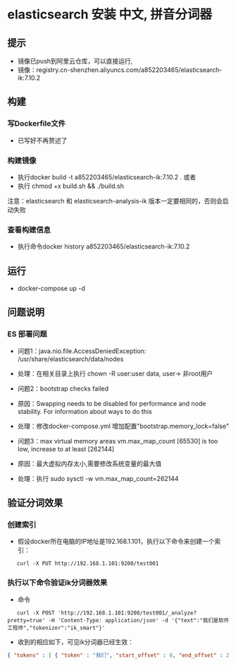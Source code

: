 # elasticsearch 安装 中文, 拼音分词器

## 提示
 - 镜像已push到阿里云仓库，可以直接运行, 
 - 镜像：registry.cn-shenzhen.aliyuncs.com/a852203465/elasticsearch-ik:7.10.2

## 构建
### 写Dockerfile文件
 - 已写好不再赘述了

### 构建镜像
 - 执行docker build -t a852203465/elasticsearch-ik:7.10.2 .
  或者
 - 执行 chmod +x build.sh && ./build.sh

 注意：elasticsearch 和 elasticsearch-analysis-ik 版本一定要相同的，否则会启动失败
    
### 查看构建信息
 - 执行命令docker history a852203465/elasticsearch-ik:7.10.2

## 运行
 - docker-compose up -d

## 问题说明

### ES 部署问题

 - 问题1：java.nio.file.AccessDeniedException: /usr/share/elasticsearch/data/nodes 
 - 处理：在相关目录上执行 chown -R user:user data, user-> 非root用户
    
 - 问题2：bootstrap checks failed
 - 原因：Swapping needs to be disabled for performance and node stability. For information about ways to do this
 - 处理：修改docker-compose.yml 增加配置"bootstrap.memory_lock=false"
 
 - 问题3：max virtual memory areas vm.max_map_count [65530] is too low, increase to at least [262144]
 - 原因：最大虚拟内存太小,需要修改系统变量的最大值
 - 处理：执行 sudo sysctl -w vm.max_map_count=262144

## 验证分词效果
### 创建索引
 - 假设docker所在电脑的IP地址是192.168.1.101，执行以下命令来创建一个索引：
 ```text
    curl -X PUT http://192.168.1.101:9200/test001
 ```

### 执行以下命令验证ik分词器效果
 - 命令
 ```text
    curl -X POST 'http://192.168.1.101:9200/test001/_analyze?pretty=true' -H 'Content-Type: application/json' -d '{"text":"我们是软件工程师","tokenizer":"ik_smart"}'
 ```
 - 收到的相应如下，可见ik分词器已经生效：
 ```json
{ "tokens" : [ { "token" : "我们", "start_offset" : 0, "end_offset" : 2, "type" : "CN_WORD", "position" : 0 }, { "token" : "是", "start_offset" : 2, "end_offset" : 3, "type" : "CN_CHAR", "position" : 1 }, { "token" : "软件", "start_offset" : 3, "end_offset" : 5, "type" : "CN_WORD", "position" : 2 }, { "token" : "工程师", "start_offset" : 5, "end_offset" : 8, "type" : "CN_WORD", "position" : 3 } ] }

 ```